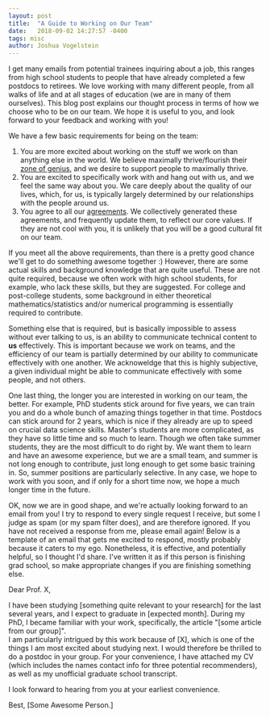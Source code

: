 ```yaml
---
layout: post
title:  "A Guide to Working on Our Team"
date:   2018-09-02 14:27:57 -0400
tags: misc
author: Joshua Vogelstein
---
```


I get many emails from potential trainees inquiring about a job, 
this ranges from high school students to people that have already completed a few postdocs to retirees.
We love working with many different people, from all walks of life and at all stages of education (we are in many of them ourselves). This blog post explains our thought process in terms of how we choose who to be on our team.  We hope it is useful to you, and look forward to your feedback and working with you!

We have a few basic requirements for being on the team:


1. You are more excited about working on the stuff we work on than anything else in the world. We believe maximally thrive/flourish  their [zone of genius](https://www.amazon.com/Big-Leap-Conquer-Hidden-Level/dp/0061735361), and we desire to support people to  maximally thrive. 
2. You are excited to specifically work with and hang out with us, and we feel the same way about you. We care deeply about the quality of our lives, which, for us, is typically largely determined by our relationships with the people around us.  
3. You agree to all our [agreements](https://github.com/neurodata/about/blob/master/agreements.md). We collectively generated these agreements, and frequently update them, to reflect our core values. If they are not cool with you, it is unlikely that you will be a good cultural fit on our team.  


If you meet all the above requirements, than there is a pretty good chance we'll get to do something awesome together :)  However, there are some actual skills and background knowledge that are quite useful.  These are not quite required, because we often work with high school students, for example, who lack these skills, but they are suggested. 
For college and post-college students, some background in either theoretical mathematics/statistics and/or numerical programming is essentially required to contribute.  

Something else that is required, but is basically impossible to assess without ever talking to us, is an ability to communicate technical content to **us** effectively.  This is important because we work on teams, and the efficiency of our team is partially determined by our ability to communicate effectively with one another.  We acknoweldge that this is highly subjective, a given individual might be able to communicate effectively with some people, and not others. 

One last thing, the longer you are interested in working on our team, the better.  For example, PhD students stick around for five years, we can train you and do a whole bunch of amazing things together in that time. Postdocs can stick around for 2 years, which is nice if they already are up to speed on crucial data science skills.  Master's students are more complicated, as they have so little time and so much to learn.  Though we often take summer students, they are the most difficult to do right by.  We want them to learn and have an awesome experience, but we are a small team, and summer is not long enough to contribute, just long enough to get some basic training in.  So, summer positions are particularly selective. In any case, we hope to work with you soon, and if only for a short time now, we hope a much longer time in the future.


OK, now we are in good shape, and we're actually looking forward to an email from you!  I try to respond to every single request I receive, but some I judge as spam (or my spam filter does), and are therefore ignored.  If you have not received a response from me, please email again!  Below is a template of an email that gets me excited to respond,  mostly probably because it caters to my ego.
Nonetheless, it is effective, and potentially helpful, so I thought I'd share. I've written it as if this person is finishing grad school, so make appropriate changes if you are finishing something else. 

Dear Prof. X, 

I have been studying [something quite relevant to your research] for the last several years, and I expect to graduate in [expected month]. 
During my PhD, I became familiar with your work, specifically, the article "[some article from our group]".  
I am particularly intrigued by this work because of [X], which is one of the things I am most excited about studying next.
I would therefore be thrilled to do a postdoc in your group. 
For your convenience, I have attached my CV (which includes the names contact info for three potential recommenders), 
as well as my unofficial graduate school transcript.

I look forward to hearing from you at your earliest convenience.

Best,
[Some Awesome Person.]
